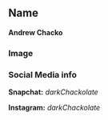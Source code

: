 ## Name
**Andrew Chacko**

### Image


### Social Media info
**Snapchat:** *darkChackolate*

**Instagram:** *darkChackolate*
